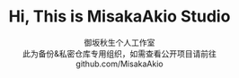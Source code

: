 <div align="center">
    <h1><a>Hi, This is MisakaAkio Studio</a></h1>
</div>

<p align="center">
    <a herf="https://github.com/NiuBoss123">御坂秋生</a><a>个人工作室</a><br>
    <a>此为备份&私密仓库专用组织，如需查看公开项目请前往</a> <a herf="https://github.com/MisakaAkio">github.com/MisakaAkio</a>
</p>
